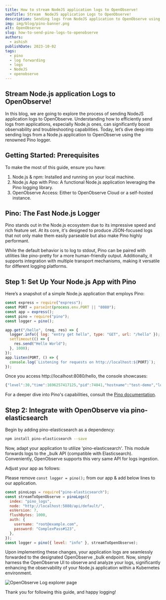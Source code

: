 ```yaml
---
title: How to stream NodeJS application logs to OpenObserve!
seoTitle: Stream  NodeJS application Logs to OpenObserve!
description: Sending logs from NodeJS application to OpenObserve using Pino is easy. This blog is a step by step guide to do that.
img: img/blog/pino-banner.png
alt: OpenObserve
slug: how-to-send-pino-logs-to-openobserve
authors: 
  - ashish
publishDate: 2023-10-02
tags:
  - pino
  - log forwarding
  - logs
  - NodeJS
  - openobserve
---
```


## Stream Node.js application Logs to OpenObserve!

In this blog, we are going to explore the process of sending NodeJS application logs to OpenObserve. Understanding how to efficiently send logs from applications, especially Node.js ones, can significantly boost observability and troubleshooting capabilities. Today, let’s dive deep into sending logs from a Node.js application to OpenObserve using the renowned Pino logger.

## Getting Started: Prerequisites

To make the most of this guide, ensure you have:

1. Node.js & npm: Installed and running on your local machine.
2. Node.js App with Pino: A functional Node.js application leveraging the Pino logging library.
3. OpenObserve Access: Either to OpenObserve Cloud or a self-hosted instance.

## Pino: The Fast Node.js Logger

Pino stands out in the Node.js ecosystem due to its impressive speed and rich feature set. At its core, it's designed to produce JSON-focused logs that not only make them easily parseable but also make Pino highly performant.

While the default behavior is to log to stdout, Pino can be paired with utilities like pino-pretty for a more human-friendly output. Additionally, it supports integration with multiple transport mechanisms, making it versatile for different logging platforms.

## Step 1: Set Up Your Node.js App with Pino

Here’s a snapshot of a simple Node.js application that employs Pino:

```javascript
const express = require("express");
const PORT = parseInt(process.env.PORT || "8080");
const app = express();
const pino = require("pino");
const logger = pino();

app.get("/hello", (req, res) => {
  logger.info({ log: "entry get hello", type: "GET", url: "/hello" });
  setTimeout(() => {
    res.send("Hello World");
  }, 1000);
});
app.listen(PORT, () => {
  console.log(`Listening for requests on http://localhost:${PORT}`);
});
```

Once you access http://localhost:8080/hello, the console showcases:

```javascript
{"level":30,"time":1696257417125,"pid":74041,"hostname":"test-demo","log":"entry get hello","type":"GET","url":"/hello"}
```

For a deeper dive into Pino's capabilities, consult the [Pino documentation](https://getpino.io/#/).

## Step 2: Integrate with OpenObserve via pino-elasticsearch

Begin by adding pino-elasticsearch as a dependency:

```bash
npm install pino-elasticsearch --save
```

Now, adapt your application to utilize 'pino-elasticsearch'. This module forwards logs to the \_bulk API (compatible with Elasticsearch). Conveniently, OpenObserve supports this very same API for logs ingestion.

Adjust your app as follows:

Please remove `const logger = pino();` from our app & add below lines to our application.

```javascript
const pinoLogs = require("pino-elasticsearch");
const streamToOpenObserve = pinoLogs({
  index: "pino_logs",
  node: "http://localhost:5080/api/default/",
  esVersion: 7,
  flushBytes: 1000,
  auth: {
    username: "root@example.com",
    password: "ComplexPass#123",
  },
});
const logger = pino({ level: "info" }, streamToOpenObserve);
```

Upon implementing these changes, your application logs are seamlessly forwarded to the designated OpenObserve \_bulk endpoint. Now, simply harness the OpenObserve UI to observe and analyze your logs, significantly enhancing the observability of your Node.js application within a Kubernetes environment.

![OpenObserve Log explorer page](/img/blog/pino/pino_logs.png)

Thank you for following this guide, and happy logging!
